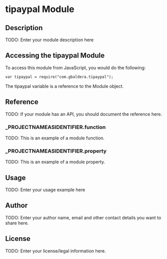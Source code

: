# tipaypal Module

## Description

TODO: Enter your module description here

## Accessing the tipaypal Module

To access this module from JavaScript, you would do the following:

	var tipaypal = require("com.gbaldera.tipaypal");

The tipaypal variable is a reference to the Module object.	

## Reference

TODO: If your module has an API, you should document
the reference here.

### ___PROJECTNAMEASIDENTIFIER__.function

TODO: This is an example of a module function.

### ___PROJECTNAMEASIDENTIFIER__.property

TODO: This is an example of a module property.

## Usage

TODO: Enter your usage example here

## Author

TODO: Enter your author name, email and other contact
details you want to share here. 

## License

TODO: Enter your license/legal information here.
